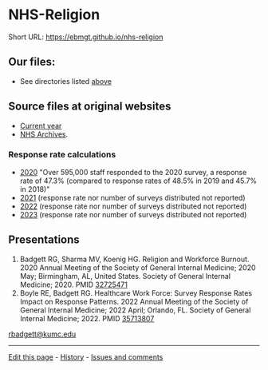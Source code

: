 # NHS-Religion

Short URL: https://ebmgt.github.io/nhs-religion

## Our files:
* See directories listed [above](https://github.com/ebmgt/NHS-Religion)

## Source files at original websites
* [Current year](https://www.nhsstaffsurveys.com/results/national-results/)
* [NHS Archives](https://www.nhsstaffsurveys.com/results/results-archive/).

### Response rate calculations
* [2020](https://www.england.nhs.uk/statistics/2021/03/11/2020-national-nhs-staff-survey/) "Over 595,000 staff responded to the 2020 survey, a response rate of 47.3% (compared to response rates of 48.5% in 2019 and 45.7% in 2018)"
* [2021](https://www.england.nhs.uk/blog/2021-nhs-staff-survey-making-each-voice-count/) (response rate nor number of surveys distributed not reported)
* [2022](https://www.england.nhs.uk/2023/03/response-to-latest-nhs-staff-survey-results/) (response rate nor number of surveys distributed not reported)
* [2023](https://www.england.nhs.uk/2024/03/nhs-staff-report-record-levels-of-discrimination-from-the-public/) (response rate nor number of surveys distributed not reported)

## Presentations
1. Badgett RG, Sharma MV, Koenig HG. Religion and Workforce Burnout. 2020 Annual Meeting of the Society of General Internal Medicine; 2020 May; Birmingham, AL, United States. Society of General Internal Medicine; 2020. PMID [32725471](http://pubmed.gov/32725471)
2. Boyle RE, Badgett RG. Healthcare Work Force: Survey Response Rates Impact on Response Patterns. 2022 Annual Meeting of the Society of General Internal Medicine; 2022 April; Orlando, FL. Society of General Internal Medicine; 2022. PMID [35713807](http://pubmed.gov/35713807)


rbadgett@kumc.edu

-------------------------------

[Edit this page](../../edit/master/README.md) - [History](../../commits/master/README.md)  - 
[Issues and comments](../../issues?q=is%3Aboth+is%3Aissue)

